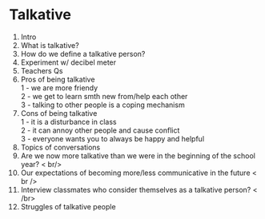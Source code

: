 # Talkative
1. Intro <br />
2. What is talkative? <br />
3. How do we define a talkative person? <br />
4. Experiment w/ decibel meter <br />
5. Teachers Qs <br />
6. Pros of being talkative <br />
    1 - we are more friendy <br />
    2 - we get to learn smth new from/help each other <br />
    3 - talking to other people is a coping mechanism <br />
7. Cons of being talkative <br />
    1 - it is a disturbance in class <br />
    2 - it can annoy other people and cause conflict <br />
    3 - everyone wants you to always be happy and helpful <br /> 
8. Topics of conversations <br />
9. Are we now more talkative than we were in the beginning of the school year? < br/>
10. Our expectations of becoming more/less communicative in the future < br />
11. Interview classmates who consider themselves as a talkative person? < /br>
12. Struggles of talkative people <br />
